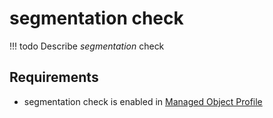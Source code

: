 # segmentation check

<!-- prettier-ignore -->
!!! todo
    Describe *segmentation* check

## Requirements

* segmentation check is enabled in [Managed Object Profile](../../concepts/managed-object-profile/index.md)
